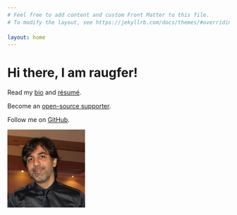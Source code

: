 ```yaml
---
# Feel free to add content and custom Front Matter to this file.
# To modify the layout, see https://jekyllrb.com/docs/themes/#overriding-theme-defaults

layout: home
---
```


<style type="text/css">
  img {
    width: 35%;
  }
</style>

# Hi there, I am raugfer!

Read my [bio](./about/) and [résumé](/assets/docs/resume.pdf).

Become an [open-source supporter](/support/).

Follow me on [GitHub](https://github.com/raugfer).

<img alt="Rodrigo Ferreira" src="/assets/images/profile.jpg">
